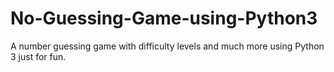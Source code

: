 # No-Guessing-Game-using-Python3
A number guessing game with difficulty levels and much more using Python 3 just for fun.
